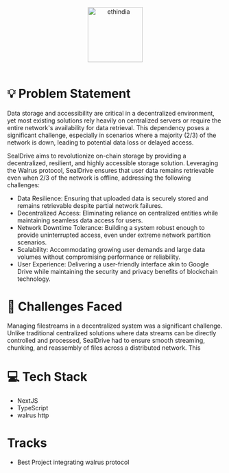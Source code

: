 <div align="center">
  <img alt="ethindia" src="https://ethindia2024.devfolio.co/brand-blocks/ethindia2024/ethindia.svg" height="128" />
</div>
<br>






# 💡 Problem Statement
Data storage and accessibility are critical in a decentralized environment, yet most existing solutions rely heavily on centralized servers or require the entire network's availability for data retrieval. This dependency poses a significant challenge, especially in scenarios where a majority (2/3) of the network is down, leading to potential data loss or delayed access.

SealDrive aims to revolutionize on-chain storage by providing a decentralized, resilient, and highly accessible storage solution. Leveraging the Walrus protocol, SealDrive ensures that user data remains retrievable even when 2/3 of the network is offline, addressing the following challenges:

- Data Resilience: Ensuring that uploaded data is securely stored and remains retrievable despite partial network failures.
- Decentralized Access: Eliminating reliance on centralized entities while maintaining seamless data access for users.
- Network Downtime Tolerance: Building a system robust enough to provide uninterrupted access, even under extreme network partition scenarios.
- Scalability: Accommodating growing user demands and large data volumes without compromising performance or reliability.
- User Experience: Delivering a user-friendly interface akin to Google Drive while maintaining the security and privacy benefits of blockchain technology.





# 💪 Challenges Faced

Managing filestreams in a decentralized system was a significant challenge. Unlike traditional centralized solutions where data streams can be directly controlled and processed, SealDrive had to ensure smooth streaming, chunking, and reassembly of files across a distributed network. This

# 💻 **Tech Stack**

- NextJS
- TypeScript
- walrus http

# Tracks
- Best Project integrating walrus protocol


